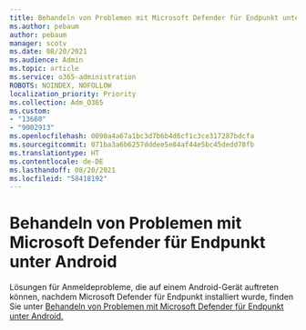 ```yaml
---
title: Behandeln von Problemen mit Microsoft Defender für Endpunkt unter Android
ms.author: pebaum
author: pebaum
manager: scotv
ms.date: 08/20/2021
ms.audience: Admin
ms.topic: article
ms.service: o365-administration
ROBOTS: NOINDEX, NOFOLLOW
localization_priority: Priority
ms.collection: Adm_O365
ms.custom:
- "13660"
- "9002913"
ms.openlocfilehash: 0090a4a67a1bc3d7b6b4d6cf1c3ce317287bdcfa
ms.sourcegitcommit: 071ba3a6b6257dddee5e84af44e5bc45dedd78fb
ms.translationtype: HT
ms.contentlocale: de-DE
ms.lasthandoff: 08/20/2021
ms.locfileid: "58418192"
---
```

# <a name="troubleshooting-issues-on-microsoft-defender-for-endpoint-on-android"></a>Behandeln von Problemen mit Microsoft Defender für Endpunkt unter Android

Lösungen für Anmeldeprobleme, die auf einem Android-Gerät auftreten können, nachdem Microsoft Defender für Endpunkt installiert wurde, finden Sie unter [Behandeln von Problemen mit Microsoft Defender für Endpunkt unter Android.](https://docs.microsoft.com/microsoft-365/security/defender-endpoint/android-support-signin)

